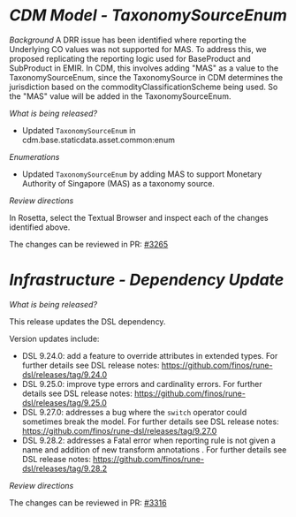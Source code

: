 # _CDM Model - TaxonomySourceEnum_

_Background_
A DRR issue has been identified where reporting the Underlying CO values was not supported for MAS. To address this, we proposed replicating the reporting logic used for BaseProduct and SubProduct in EMIR. In CDM, this involves adding "MAS" as a value to the TaxonomySourceEnum, since the TaxonomySource in CDM determines the jurisdiction based on the commodityClassificationScheme being used. So the "MAS" value will be added in the TaxonomySourceEnum.

_What is being released?_

- Updated `TaxonomySourceEnum` in cdm.base.staticdata.asset.common:enum

_Enumerations_

- Updated `TaxonomySourceEnum` by adding MAS to support Monetary Authority of Singapore (MAS) as a taxonomy source.

_Review directions_

In Rosetta, select the Textual Browser and inspect each of the changes identified above.

The changes can be reviewed in PR: [#3265](https://github.com/finos/common-domain-model/pull/3265)

# _Infrastructure - Dependency Update_

_What is being released?_

This release updates the DSL dependency.

Version updates include:
- DSL 9.24.0: add a feature to override attributes in extended types. For further details see DSL release notes: https://github.com/finos/rune-dsl/releases/tag/9.24.0
- DSL 9.25.0: improve type errors and cardinality errors. For further details see DSL release notes: https://github.com/finos/rune-dsl/releases/tag/9.25.0
- DSL 9.27.0: addresses a bug where the `switch` operator could sometimes break the model. For further details see DSL release notes: https://github.com/finos/rune-dsl/releases/tag/9.27.0
- DSL 9.28.2: addresses a Fatal error when reporting rule is not given a name and addition of new transform annotations . For further details see DSL release notes: https://github.com/finos/rune-dsl/releases/tag/9.28.2

_Review directions_

The changes can be reviewed in PR: [#3316](https://github.com/finos/common-domain-model/pull/3316)
